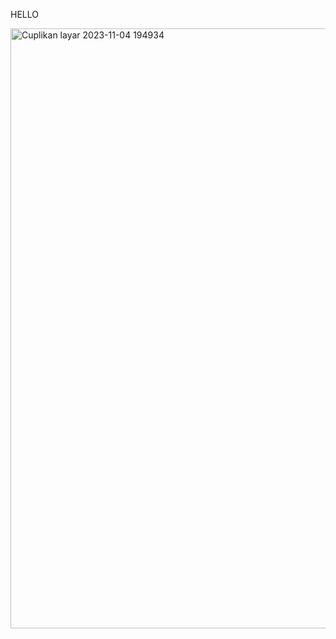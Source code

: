 HELLO

<img width="960" alt="Cuplikan layar 2023-11-04 194934" src="https://github.com/RIZKYANGKATA/SELSELEB/assets/88949529/b386efc9-9939-4ee9-b87a-9431f78c7710">
